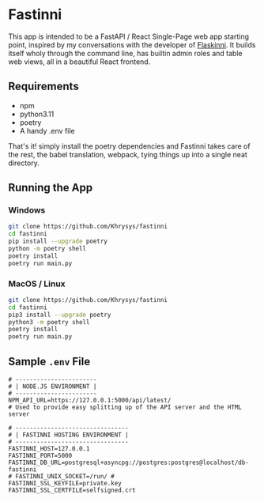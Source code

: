 # Fastinni

This app is intended to be a FastAPI / React Single-Page web app starting point, inspired by my conversations with the developer of [Flaskinni](https://github.com/dadiletta/flaskinni). It builds itself wholy through the command line, has builtin admin roles and table web views, all in a beautiful React frontend. 

## Requirements

- npm
- python3.11
- poetry
- A handy .env file

That's it! simply install the poetry dependencies and Fastinni takes care of the rest, the babel translation, webpack, tying things up into a single neat directory. 

## Running the App

### Windows

```sh
git clone https://github.com/Khrysys/fastinni
cd fastinni
pip install --upgrade poetry
python -m poetry shell
poetry install
poetry run main.py
```

### MacOS / Linux

```sh
git clone https://github.com/Khrysys/fastinni
cd fastinni
pip3 install --upgrade poetry
python3 -m poetry shell
poetry install
poetry run main.py
```

## Sample `.env` File

```env
# -----------------------
# | NODE.JS ENVIRONMENT |
# -----------------------
NPM_API_URL=https://127.0.0.1:5000/api/latest/
# Used to provide easy splitting up of the API server and the HTML server

# --------------------------------
# | FASTINNI HOSTING ENVIRONMENT |
# --------------------------------
FASTINNI_HOST=127.0.0.1
FASTINNI_PORT=5000
FASTINNI_DB_URL=postgresql+asyncpg://postgres:postgres@localhost/db-fastinni 
# FASTINNI_UNIX_SOCKET=/run/ #
FASTINNI_SSL_KEYFILE=private.key
FASTINNI_SSL_CERTFILE=selfsigned.crt
```

